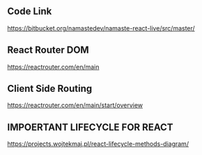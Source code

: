 ## Code Link
https://bitbucket.org/namastedev/namaste-react-live/src/master/

## React Router DOM
https://reactrouter.com/en/main

## Client Side Routing
https://reactrouter.com/en/main/start/overview

## IMPOERTANT LIFECYCLE FOR REACT
https://projects.wojtekmaj.pl/react-lifecycle-methods-diagram/
